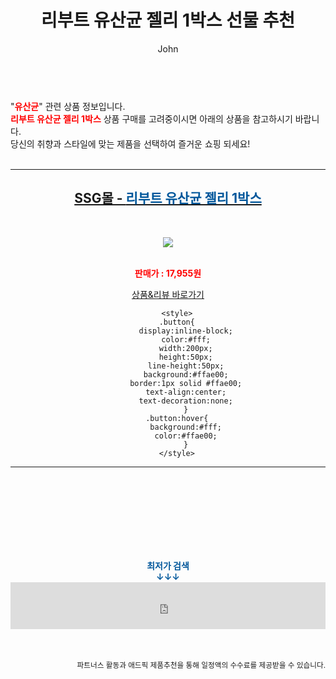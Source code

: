 ﻿---
layout: post
title:  "리부트 유산균 젤리 1박스 선물 추천"
author: John
categories: [ 유산균 ]
tags: [ 유산균, 유산균 추천, 유산균 효능, 유산균 먹는 시간, 유산균 영어로, 유산균 부작용, 유산균 특징, 유산균 종류, 유산균 과다복용, 유산균 효과 ]
image: https://shopping-phinf.pstatic.net/main_3228021/32280216829.1.jpg 
description: "리부트 유산균 젤리 1박스 선물 추천 관련 상품으로 가장 고객 선호도가 높은 제품입니다."
toc: true
toc_sticky: true
---

<br>
"<b><font color='#ff0000'>유산균</font></b>" 관련 상품 정보입니다.
<br>
<b><font color='#ff0000'>리부트 유산균 젤리 1박스</font></b> 상품 구매를 고려중이시면 아래의 상품을 참고하시기 바랍니다.
<br>
당신의 취향과 스타일에 맞는 제품을 선택하여 즐거운 쇼핑 되세요!
<br><br>
<hr>
<p>
    
<center><h2><a href="https://nico.kr/SkD7wG" target="_blank"><b>SSG몰 - <font color='#01579B'>리부트 유산균 젤리 1박스</font></b></a></h2><br>

<a href="https://nico.kr/SkD7wG" target="_blank"><img src="https://shopping-phinf.pstatic.net/main_3228021/32280216829.1.jpg"></a><br><br>

<b><font color='#ff0000'>판매가 : 17,955원 </font></b><br>

<a href="https://nico.kr/SkD7wG" target="_blank" class="button">상품&리뷰 바로가기</a><p>

        <style>
        .button{
            display:inline-block;
            color:#fff;
            width:200px;
            height:50px;
            line-height:50px;
            background:#ffae00;
            border:1px solid #ffae00;
            text-align:center;
            text-decoration:none;
            }
        .button:hover{
            background:#fff;
            color:#ffae00;
            }
        </style>

<hr>

<br><br><br><br><br><br><br>
<center><b><font color='#01579B' size='medium'>최저가 검색<br>
↓↓↓</font></b></center>
<center><iframe src="https://coupa.ng/b1Tbjx" width="100%" height="75" frameborder="0" scrolling="no" referrerpolicy="unsafe-url"></iframe></center>
<br><br>
<p>
<small>
    <div align="right">파트너스 활동과 애드픽 제품추천을 통해 일정액의 수수료를 제공받을 수 있습니다.</div>
</small>
</p>
